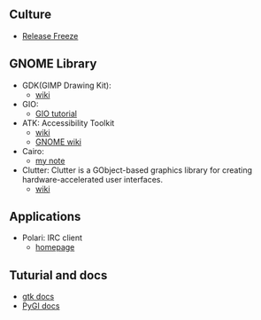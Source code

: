 ## Culture

* [Release Freeze](https://wiki.gnome.org/ReleasePlanning/Freezes)

## GNOME Library

* GDK(GIMP Drawing Kit): 
	* [wiki](https://en.wikipedia.org/wiki/GDK)
* GIO: 
	* [GIO tutorial](https://developer.gnome.org/gio/stable/ch01.html)
* ATK: Accessibility Toolkit
	* [wiki](https://en.wikipedia.org/wiki/Accessibility_Toolkit)
	* [GNOME wiki](https://wiki.gnome.org/Accessibility)
* Cairo: 
	* [my note](cairo/cairo.md)
* Clutter: Clutter is a GObject-based graphics library for creating hardware-accelerated user interfaces.
	* [wiki](https://en.wikipedia.org/wiki/Clutter_(software))

## Applications

* Polari: IRC client
	* [homepage](https://wiki.gnome.org/Apps/Polari)

## Tuturial and docs

* [gtk docs](https://developer.gnome.org/gtk3/stable/)
* [PyGI docs](https://lazka.github.io/pgi-docs/Gtk-3.0/)
